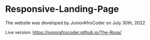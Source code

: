 # Responsive-Landing-Page

The website was developed by JuniorAfroCoder on July 30th, 2022

Live version: https://juniorafrocoder.github.io/The-Rosa/
